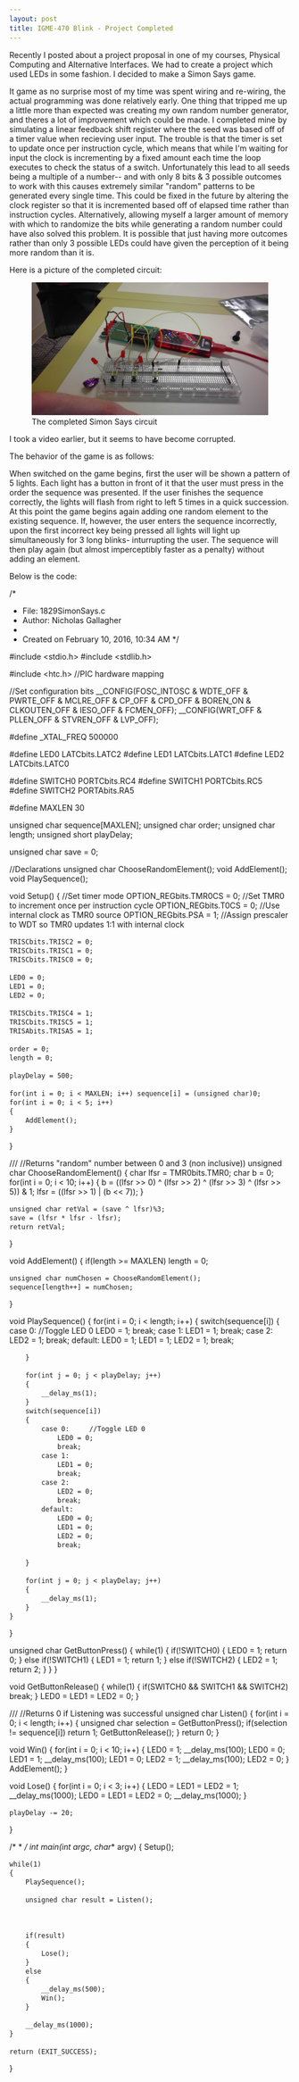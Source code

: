 ```yaml
---
layout: post
title: IGME-470 Blink - Project Completed
---
```


Recently I posted about a project proposal in one of my courses, Physical Computing and Alternative Interfaces. We had to create a project which used LEDs in some fashion. I decided to make a Simon Says game.

It game as no surprise most of my time was spent wiring and re-wiring, the actual programming was done relatively early. One thing that tripped me up a little more than expected was creating my own random number generator, and theres a lot of improvement which could be made. I completed mine by simulating a linear feedback shift register where the seed was based off of a timer value when recieving user input. The trouble is that the timer is set to update once per instruction cycle, which means that while I'm waiting for input the clock is incrementing by a fixed amount each time the loop executes to check the status of a switch. Unfortunately this lead to all seeds being a multiple of a number-- and with only 8 bits & 3 possible outcomes to work with this causes extremely similar "random" patterns to be generated every single time. This could be fixed in the future by altering the clock register so that it is incremented based off of elapsed time rather than instruction cycles. Alternatively, allowing myself a larger amount of memory with which to randomize the bits while generating a random number could have also solved this problem. It is possible that just having more outcomes rather than only 3 possible LEDs could have given the perception of it being more random than it is.

Here is a picture of the completed circuit:
<figure>
<a href="/images/2016-02-21-IGME-470-BlinkComplete.jpg"><img src="/images/2016-02-21-IGME-470-BlinkComplete.jpg"></a>
<figcaption>The completed Simon Says circuit</figcaption>
</figure>


I took a video earlier, but it seems to have become corrupted.

The behavior of the game is as follows:

When switched on the game begins, first the user will be shown a pattern of 5 lights. Each light has a button in front of it that the user must press in the order the sequence was presented. If the user finishes the sequence correctly, the lights will flash from right to left 5 times in a quick succession. At this point the game begins again adding one random element to the existing sequence. If, however, the user enters the sequence incorrectly, upon the first incorrect key being pressed all lights will light up simultaneously for 3 long blinks- inturrupting the user. The sequence will then play again (but almost imperceptibly faster as a penalty) without adding an element.

Below is the code:

/*
 * File:   1829SimonSays.c
 * Author: Nicholas Gallagher
 *
 * Created on February 10, 2016, 10:34 AM
 */



#include <stdio.h>
#include <stdlib.h>


#include <htc.h>            //PIC hardware mapping

//Set configuration bits
__CONFIG(FOSC_INTOSC & WDTE_OFF & PWRTE_OFF & MCLRE_OFF & CP_OFF & CPD_OFF & BOREN_ON & CLKOUTEN_OFF & IESO_OFF & FCMEN_OFF);
__CONFIG(WRT_OFF & PLLEN_OFF & STVREN_OFF & LVP_OFF);

#define _XTAL_FREQ 500000

#define LED0 LATCbits.LATC2
#define LED1 LATCbits.LATC1
#define LED2 LATCbits.LATC0

#define SWITCH0 PORTCbits.RC4
#define SWITCH1 PORTCbits.RC5
#define SWITCH2 PORTAbits.RA5

#define MAXLEN 30

unsigned char sequence[MAXLEN];
unsigned char order;
unsigned char length;
unsigned short playDelay;

unsigned char save = 0;

//Declarations
unsigned char ChooseRandomElement();
void AddElement();
void PlaySequence();

void Setup()
{
    //Set timer mode
    OPTION_REGbits.TMR0CS = 0;  //Set TMR0 to increment once per instruction cycle
    OPTION_REGbits.T0CS = 0;    //Use internal clock as TMR0 source
    OPTION_REGbits.PSA = 1;     //Assign prescaler to WDT so TMR0 updates 1:1 with internal clock
   
    TRISCbits.TRISC2 = 0;
    TRISCbits.TRISC1 = 0;
    TRISCbits.TRISC0 = 0;
   
    LED0 = 0;
    LED1 = 0;
    LED2 = 0;
   
    TRISCbits.TRISC4 = 1;
    TRISCbits.TRISC5 = 1;
    TRISAbits.TRISA5 = 1;
   
    order = 0;
    length = 0;
   
    playDelay = 500;
   
    for(int i = 0; i < MAXLEN; i++) sequence[i] = (unsigned char)0;
    for(int i = 0; i < 5; i++)
    {
        AddElement();
    }
}

///
//Returns "random" number between 0 and 3 (non inclusive))
unsigned char ChooseRandomElement()
{
    char lfsr = TMR0bits.TMR0;
    char b = 0;
    for(int i = 0; i < 10; i++)
    {
        b = ((lfsr >> 0) ^ (lfsr >> 2) ^ (lfsr >> 3) ^ (lfsr >> 5)) & 1;
        lfsr = ((lfsr >> 1) | (b << 7));
    }
   
    unsigned char retVal = (save ^ lfsr)%3;
    save = (lfsr * lfsr - lfsr);
    return retVal;
}

void AddElement()
{
    if(length >= MAXLEN) length = 0;
   
    unsigned char numChosen = ChooseRandomElement();
    sequence[length++] = numChosen;
   
}

void PlaySequence()
{
    for(int i = 0; i < length; i++)
    {
        switch(sequence[i])
        {
            case 0:     //Toggle LED 0
                LED0 = 1;
                break;
            case 1:
                LED1 = 1;
                break;
            case 2:
                LED2 = 1;
                break;
            default:
                LED0 = 1;
                LED1 = 1;
                LED2 = 1;
                break;
               
               
        }
       
        for(int j = 0; j < playDelay; j++)
        {
            __delay_ms(1);
        }
        switch(sequence[i])
        {
            case 0:     //Toggle LED 0
                LED0 = 0;
                break;
            case 1:
                LED1 = 0;
                break;
            case 2:
                LED2 = 0;
                break;
            default:
                LED0 = 0;
                LED1 = 0;
                LED2 = 0;
                break;
               
        }
       
        for(int j = 0; j < playDelay; j++)
        {
            __delay_ms(1);
        }
    }
   
}

unsigned char GetButtonPress()
{
    while(1)
    {
        if(!SWITCH0)
        {
            LED0 = 1;
            return 0;
        }
        else if(!SWITCH1)
        {
            LED1 = 1;
            return 1;
        }
        else if(!SWITCH2)
        {
            LED2 = 1;
            return 2;
        }
    }
}

void GetButtonRelease()
{
    while(1)
    {
        if(SWITCH0 && SWITCH1 && SWITCH2) break;
    }
    LED0 = LED1 = LED2 = 0;
}

///
//Returns 0 if Listening was successful
unsigned char Listen()
{
    for(int i = 0; i < length; i++)
    {
        unsigned char selection = GetButtonPress();
        if(selection != sequence[i]) return 1;
        GetButtonRelease();
    }
    return 0;
}

void Win()
{
    for(int i = 0; i < 10; i++)
    {
        LED0 = 1;
        __delay_ms(100);
        LED0 = 0;
        LED1 = 1;
        __delay_ms(100);
        LED1 = 0;
        LED2 = 1;
        __delay_ms(100);
        LED2 = 0;
    }
    AddElement();
}

void Lose()
{
    for(int i = 0; i < 3; i++)
    {
        LED0 = LED1 = LED2 = 1;
        __delay_ms(1000);
        LED0 = LED1 = LED2 = 0;
        __delay_ms(1000);
    }
   
    playDelay -= 20;

}

/*
 *
 */
int main(int argc, char** argv)
{
    Setup();
   
    while(1)
    {
        PlaySequence();
   
        unsigned char result = Listen();
   
       
       
        if(result)
        {
            Lose();
        }
        else
        {
            __delay_ms(500);
            Win();
        }
       
        __delay_ms(1000);
    }

    return (EXIT_SUCCESS);
}	
